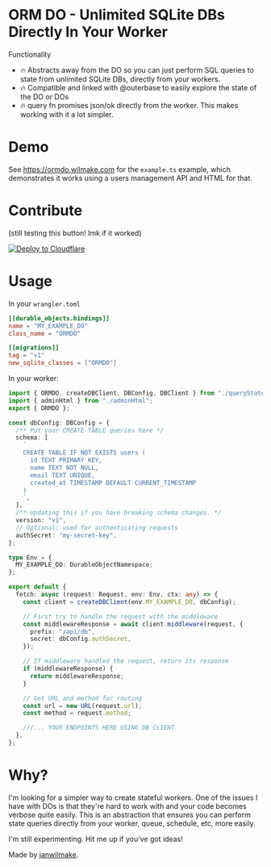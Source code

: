 # ORM DO - Unlimited SQLite DBs Directly In Your Worker

Functionality

- 🔥 Abstracts away from the DO so you can just perform SQL queries to state from unlimited SQLite DBs, directly from your workers.
- 🔥 Compatible and linked with @outerbase to easily explore the state of the DO or DOs
- 🔥 query fn promises json/ok directly from the worker. This makes working with it a lot simpler.

# Demo

See https://ormdo.wilmake.com for the `example.ts` example, which demonstrates it works using a users management API and HTML for that.

# Contribute

(still testing this button! lmk if it worked)

[![Deploy to Cloudflare](https://deploy.workers.cloudflare.com/button)](https://deploy.workers.cloudflare.com/?url=https://github.com/janwilmake/orm-do)

# Usage

In your `wrangler.toml`

```toml
[[durable_objects.bindings]]
name = "MY_EXAMPLE_DO"
class_name = "ORMDO"

[[migrations]]
tag = "v1"
new_sqlite_classes = ["ORMDO"]
```

In your worker:

```ts
import { ORMDO, createDBClient, DBConfig, DBClient } from "./queryState";
import { adminHtml } from "./adminHtml";
export { ORMDO };

const dbConfig: DBConfig = {
  /** Put your CREATE TABLE queries here */
  schema: [
    `
    CREATE TABLE IF NOT EXISTS users (
      id TEXT PRIMARY KEY,
      name TEXT NOT NULL,
      email TEXT UNIQUE,
      created_at TIMESTAMP DEFAULT CURRENT_TIMESTAMP
    )
    `,
  ],
  /** Updating this if you have breaking schema changes. */
  version: "v1",
  // Optional: used for authenticating requests
  authSecret: "my-secret-key",
};

type Env = {
  MY_EXAMPLE_DO: DurableObjectNamespace;
};

export default {
  fetch: async (request: Request, env: Env, ctx: any) => {
    const client = createDBClient(env.MY_EXAMPLE_DO, dbConfig);

    // First try to handle the request with the middleware
    const middlewareResponse = await client.middleware(request, {
      prefix: "/api/db",
      secret: dbConfig.authSecret,
    });

    // If middleware handled the request, return its response
    if (middlewareResponse) {
      return middlewareResponse;
    }

    // Get URL and method for routing
    const url = new URL(request.url);
    const method = request.method;

    ///... YOUR ENDPOINTS HERE USING DB CLIENT
  },
};
```

# Why?

I'm looking for a simpler way to create stateful workers. One of the issues I have with DOs is that they're hard to work with and your code becomes verbose quite easily. This is an abstraction that ensures you can perform state queries directly from your worker, queue, schedule, etc, more easily.

I'm still experimenting. Hit me up if you've got ideas!

Made by [janwilmake](https://x.com/janwilmake).
